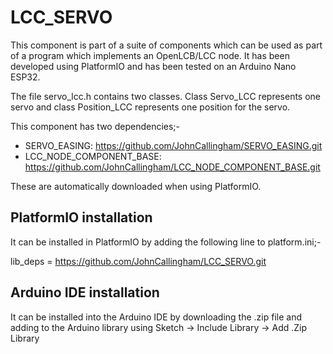 # LCC_SERVO

This component is part of a suite of components which can be used as part of a program which implements an OpenLCB/LCC node. It has been developed using PlatformIO and has been tested on an Arduino Nano ESP32.

The file servo_lcc.h contains two classes. Class Servo_LCC represents one servo and class Position_LCC represents one position for the servo.

This component has two dependencies;-
- SERVO_EASING: https://github.com/JohnCallingham/SERVO_EASING.git
- LCC_NODE_COMPONENT_BASE: https://github.com/JohnCallingham/LCC_NODE_COMPONENT_BASE.git

These are automatically downloaded when using PlatformIO.

## PlatformIO installation

It can be installed in PlatformIO by adding the following line to platform.ini;-

lib_deps = https://github.com/JohnCallingham/LCC_SERVO.git

## Arduino IDE installation

It can be installed into the Arduino IDE by downloading the .zip file and adding to the Arduino library using Sketch -> Include Library -> Add .Zip Library
